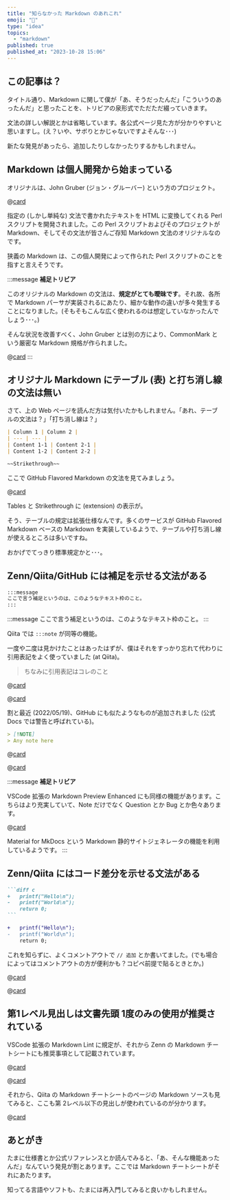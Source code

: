 ```yaml
---
title: "知らなかった Markdown のあれこれ"
emoji: "📝"
type: "idea"
topics:
  - "markdown"
published: true
published_at: "2023-10-28 15:06"
---
```


## この記事は？

タイトル通り、Markdown に関して僕が「あ、そうだったんだ」「こういうのあったんだ」と思ったことを、トリビアの泉形式でただただ綴っていきます。

文法の詳しい解説とかは省略しています。各公式ページ見た方が分かりやすいと思いますし。(え？いや、サボりとかじゃないですよそんな･･･)

新たな発見があったら、追加したりしなかったりするかもしれません。

## Markdown は個人開発から始まっている

オリジナルは、John Gruber (ジョン・グルーバー) という方のプロジェクト。

@[card](https://daringfireball.net/projects/markdown/basics)

指定の (しかし単純な) 文法で書かれたテキストを HTML に変換してくれる Perl スクリプトを開発されました。この Perl スクリプトおよびそのプロジェクトが Markdown、そしてその文法が皆さんご存知 Markdown 文法のオリジナルなのです。

狭義の Markdown は、この個人開発によって作られた Perl スクリプトのことを指すと言えそうです。

:::message
**補足トリビア**

このオリジナルの Markdown の文法は、**規定がとても曖昧です**。それ故、各所で Markdown パーサが実装されるにあたり、細かな動作の違いが多々発生することになりました。(そもそもこんな広く使われるのは想定していなかったんでしょう･･･。)

そんな状況を改善すべく、John Gruber とは別の方により、CommonMark という厳密な Markdown 規格が作られました。

@[card](https://commonmark.org/)
:::

## オリジナル Markdown にテーブル (表) と打ち消し線の文法は無い

さて、上の Web ページを読んだ方は気付いたかもしれません。「あれ、テーブルの文法は？」「打ち消し線は？」

```markdown
| Column 1 | Column 2 |
| --- | --- |
| Content 1-1 | Content 2-1 |
| Content 1-2 | Content 2-2 |
```

```markdown
~~Strikethrough~~
```

ここで GitHub Flavored Markdown の文法を見てみましょう。

@[card](https://github.github.com/gfm/)

Tables と Strikethrough に (extension) の表示が。

そう、テーブルの規定は拡張仕様なんです。多くのサービスが GitHub Flavored Markdown ベースの Markdown を実装しているようで、テーブルや打ち消し線が使えるところは多いですね。

おかげでてっきり標準規定かと･･･。

## Zenn/Qiita/GitHub には補足を示せる文法がある

```markdown
:::message
ここで言う補足というのは、このようなテキスト枠のこと。
:::
```

:::message
ここで言う補足というのは、このようなテキスト枠のこと。
:::

Qiita では `:::note` が同等の機能。

一度や二度は見かけたことはあったはずが、僕はそれをすっかり忘れて代わりに引用表記をよく使っていました (at Qiita)。

> ちなみに引用表記はコレのこと

@[card](https://zenn.dev/zenn/articles/markdown-guide#%E3%83%A1%E3%83%83%E3%82%BB%E3%83%BC%E3%82%B8)

@[card](https://qiita.com/Qiita/items/c686397e4a0f4f11683d#note---%E8%A3%9C%E8%B6%B3%E8%AA%AC%E6%98%8E)

割と最近 (2022/05/19)、GitHub にも似たようなものが追加されました (公式 Docs では警告と呼ばれている)。

```markdown
> [!NOTE]
> Any note here
```

@[card](https://github.com/orgs/community/discussions/16925)

@[card](https://docs.github.com/ja/get-started/writing-on-github/getting-started-with-writing-and-formatting-on-github/basic-writing-and-formatting-syntax#alerts)

:::message
**補足トリビア**

VSCode 拡張の Markdown Preview Enhanced にも同様の機能があります。こちらはより充実していて、Note だけでなく Question とか Bug とか色々あります。

@[card](https://squidfunk.github.io/mkdocs-material/reference/admonitions/#supported-types)

Material for MkDocs という Markdown 静的サイトジェネレータの機能を利用しているようです。
:::

## Zenn/Qiita にはコード差分を示せる文法がある

````markdown
```diff c
+   printf("Hello\n");
-   printf("World\n");
    return 0;
```
````

```diff c
+   printf("Hello\n");
-   printf("World\n");
    return 0;
```

これを知らずに、よくコメントアウトで `// 追加` とか書いてました。(でも場合によってはコメントアウトの方が便利かも？コピペ前提で貼るときとか。)

@[card](https://zenn.dev/zenn/articles/markdown-guide#diff-%E3%81%AE%E3%82%B7%E3%83%B3%E3%82%BF%E3%83%83%E3%82%AF%E3%82%B9%E3%83%8F%E3%82%A4%E3%83%A9%E3%82%A4%E3%83%88)

@[card](https://qiita.com/Qiita/items/c686397e4a0f4f11683d#diff%E3%81%A8%E4%BB%96%E3%81%AE%E8%A8%80%E8%AA%9E%E3%81%AE%E3%82%B7%E3%83%B3%E3%82%BF%E3%83%83%E3%82%AF%E3%82%B9%E3%82%92%E5%90%8C%E6%99%82%E3%81%AB%E4%BD%BF%E3%81%86)

## 第1レベル見出しは文書先頭 1度のみの使用が推奨されている

VSCode 拡張の Markdown Lint に規定が、それから Zenn の Markdown チートシートにも推奨事項として記載されています。

@[card](https://github.com/DavidAnson/markdownlint/blob/v0.31.1/doc/md025.md)

@[card](https://zenn.dev/zenn/articles/markdown-guide#%E8%A6%8B%E5%87%BA%E3%81%97)

それから、Qiita の Markdown チートシートのページの Markdown ソースも見てみると、ここも第 2レベル以下の見出しが使われているのが分かります。

@[card](https://qiita.com/Qiita/items/c686397e4a0f4f11683d.md)

## あとがき

たまに仕様書とか公式リファレンスとか読んでみると、「あ、そんな機能あったんだ」なんていう発見が割とあります。ここでは Markdown チートシートがそれにあたります。

知ってる言語やソフトも、たまには再入門してみると良いかもしれません。
